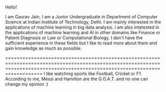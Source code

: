 Hello!

I am Gaurav Jain, I am a Junior Undergraduate in Department of Computer Science at Indian Institute of Technology, Delhi. 
I am mainly interested in the applications of machine learning in big data analysis. I am also intetested in the applications of machine learning and AI in other domains like Finance or Patient Diagnosis or Law or Computational Biology. I don't have the sufficient experience in these fields but I like to read more about them and gain knowledge as much as possible.

===============================================================================================================================================================================
I like watching sports like Football, Cricket or F1. According to me, Messi and Hamilton are the G.O.A.T. and no one can change my opinion :)
